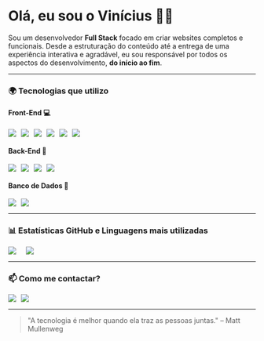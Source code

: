 # Olá, eu sou o **Vinícius** 👨‍💻

Sou um desenvolvedor **Full Stack** focado em criar websites completos e funcionais. Desde a estruturação do conteúdo até a entrega de uma experiência interativa e agradável, eu sou responsável por todos os aspectos do desenvolvimento, **do início ao fim**.

---

### 🌍 **Tecnologias que utilizo**

#### **Front-End** 💻
<div style="display: flex; gap: 10px;">
  <img src="https://img.shields.io/badge/HTML5-%23E34F26.svg?style=flat&logo=html5&logoColor=white" />
  <img src="https://img.shields.io/badge/CSS3-%231572B6.svg?style=flat&logo=css3&logoColor=white" />
  <img src="https://img.shields.io/badge/JavaScript-%23F7DF1E.svg?style=flat&logo=javascript&logoColor=black" />
  <img src="https://img.shields.io/badge/TypeScript-%23007ACC.svg?style=flat&logo=typescript&logoColor=white" />
  <img src="https://img.shields.io/badge/React-%2320232a.svg?style=flat&logo=react&logoColor=%2361DAFB" />
  <img src="https://img.shields.io/badge/Angular-%23212121.svg?style=flat&logo=angular&logoColor=white" />
</div>

#### **Back-End** 🚀
<div style="display: flex; gap: 10px;">
  <img src="https://img.shields.io/badge/Node.js-%2343853D.svg?style=flat&logo=node.js&logoColor=white" />
  <img src="https://img.shields.io/badge/Express.js-%23404d59.svg?style=flat&logo=express&logoColor=white" />
  <img src="https://img.shields.io/badge/PHP-%23777BB4.svg?style=flat&logo=php&logoColor=white" />
  <img src="https://img.shields.io/badge/Python-%2314354C.svg?style=flat&logo=python&logoColor=white" />
</div>

#### **Banco de Dados** 💾
<div style="display: flex; gap: 10px;">
  <img src="https://img.shields.io/badge/MySQL-%234479A1.svg?style=flat&logo=mysql&logoColor=white" />
  <img src="https://img.shields.io/badge/NoSQL-%23000000.svg?style=flat&logo=nosql&logoColor=white" />
</div>

---

### 📊 **Estatísticas GitHub e Linguagens mais utilizadas**

<div style="display: flex; gap: 20px;">
  <!-- Estatísticas do GitHub -->
  <img src="https://github-readme-stats.vercel.app/api?username=vinistn-dev&show_icons=true&hide_title=true&count_private=true&theme=midnight-purple" />
  
  <!-- Linguagens mais utilizadas -->
  <img src="https://github-readme-stats.vercel.app/api/top-langs/?username=vinistn-dev&layout=compact&theme=midnight-purple" />
</div>

---

### 📫 **Como me contactar?**

<div style="display: flex; gap: 10px;">
  <a href="mailto:vinistn.vsc@gmail.com"><img src="https://img.shields.io/badge/Email-%23D44638.svg?style=flat&logo=gmail&logoColor=white" /></a>
  <a href="https://www.linkedin.com/in/vinistn-dev"><img src="https://img.shields.io/badge/LinkedIn-%230A66C2.svg?style=flat&logo=linkedin&logoColor=white" /></a>
</div>

---

> "A tecnologia é melhor quando ela traz as pessoas juntas." – Matt Mullenweg
